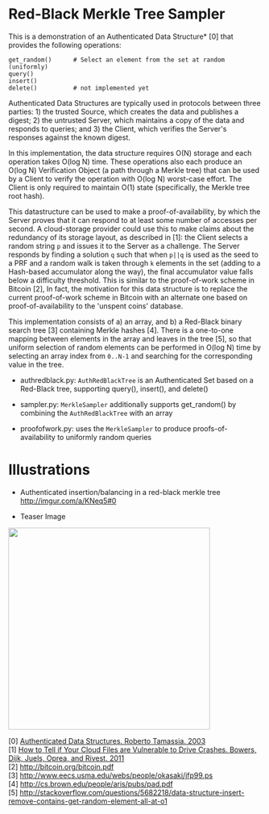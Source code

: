 Red-Black Merkle Tree Sampler
=============================

This is a demonstration of an Authenticated Data Structure* [0] that provides the following operations:

    get_random()      # Select an element from the set at random (uniformly)
    query()           
    insert()          
    delete()          # not implemented yet

Authenticated Data Structures are typically used in protocols between three parties: 1) the trusted Source, which creates the data and publishes a digest; 2) the untrusted Server, which maintains a copy of the data and responds to queries; and 3) the Client, which verifies the Server's responses against the known digest.

In this implementation, the data structure requires O(N) storage and each operation takes O(log N) time. These operations also each produce an O(log N) Verification Object (a path through a Merkle tree) that can be used by a Client to verify the operation with O(log N) worst-case effort. The Client is only required to maintain O(1) state (specifically, the Merkle tree root hash).

This datastructure can be used to make a proof-of-availability, by which the Server proves that it can respond to at least some number of accesses per second. A cloud-storage provider could use this to make claims about the redundancy of its storage layout, as described in [1]: the Client selects a random string <code>p</code> and issues it to the Server as a challenge. The Server responds by finding a solution <code>q</code> such that when <code>p||q</code> is used as the seed to a PRF and a random walk is taken through <code>k</code> elements in the set (adding to a Hash-based accumulator along the way), the final accumulator value falls below a difficulty threshold. This is similar to the proof-of-work scheme in Bitcoin [2], In fact, the motivation for this data structure is to replace the current proof-of-work scheme in Bitcoin with an alternate one based on proof-of-availability to the 'unspent coins' database.

This implementation consists of a) an array, and b) a Red-Black binary search tree [3] containing Merkle hashes [4]. There is a one-to-one mapping between elements in the array and leaves in the tree [5], so that uniform selection of random elements can be performed in O(log N) time by selecting an array index from <code>0..N-1</code> and searching for the corresponding value in the tree.


- authredblack.py: <code>AuthRedBlackTree</code> is an Authenticated Set based on a Red-Black tree, supporting query(), insert(), and delete()

- sampler.py: <code>MerkleSampler</code> additionally supports get_random() by combining the <code>AuthRedBlackTree</code> with an array

- proofofwork.py: uses the <code>MerkleSampler</code> to produce proofs-of-availability to uniformly random queries


Illustrations
=============

- Authenticated insertion/balancing in a red-black merkle tree http://imgur.com/a/KNeq5#0

- Teaser Image

<img src="http://i.imgur.com/aFCLo.png" width="400"/>


[0] <a href="http://cs.brown.edu/research/pubs/pdfs/2003/Tamassia-2003-ADS.pdf">Authenticated Data Structures.  Roberto Tamassia. 2003</a><br>
[1] <a href="http://www.rsa.com/rsalabs/staff/bios/kbowers/publications/RAFT.pdf">How to Tell if Your Cloud Files are Vulnerable to Drive Crashes. Bowers, Dijk, Juels, Oprea, and Rivest. 2011</a><br>
[2] http://bitcoin.org/bitcoin.pdf<br>
[3] http://www.eecs.usma.edu/webs/people/okasaki/jfp99.ps<br>
[4] http://cs.brown.edu/people/aris/pubs/pad.pdf<br>
[5] http://stackoverflow.com/questions/5682218/data-structure-insert-remove-contains-get-random-element-all-at-o1<br>
